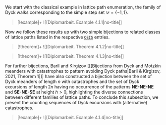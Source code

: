 We start with the classical example in lattice path enumeration, the family of Dyck walks corresponding to the simple step set $\mathcal{D} = \{-1,1\}$.

> [!example]+ 
> ![[Diplomarbeit. Example 4.1.1|no-title]]

Now we follow these results up with two simple bijections to related classes of lattice paths listed in the respective [$\texttt{OEIS}$](https://oeis.org) entries.

> [!theorem]+ 
> ![[Diplomarbeit. Theorem 4.1.2|no-title]]





> [!theorem]+ 
> ![[Diplomarbeit. Theorem 4.1.3|no-title]]



For further bijections, Baril and Kirgizov \[[[Bijections from Dyck and Motzkin meanders with catastrophes to pattern avoiding Dyck paths|Baril & Kirgizov, 2021, Theorem 1]]\] have also constructed a bijection between the set of Dyck meanders of length $n$ with catastrophes and the set of Dyck excursions of length $2n$ having no occurrence of the patterns **NE-NE-NE** and **SE-NE-SE** at height $h > 0$, highlighting the diverse connections between different families of lattice paths. To conclude this subsection, we present the counting sequences of Dyck excursions with (alternative) catastrophes.



> [!example]+ 
> ![[Diplomarbeit. Example 4.1.4|no-title]]


